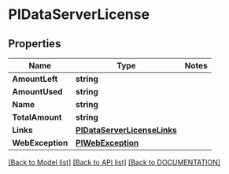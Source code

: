 # PIDataServerLicense

## Properties
Name | Type | Notes
------------ | ------------- | -------------
**AmountLeft** | **string**
**AmountUsed** | **string**
**Name** | **string**
**TotalAmount** | **string**
**Links** | **[**PIDataServerLicenseLinks**](../models/PIDataServerLicenseLinks.md)**
**WebException** | **[**PIWebException**](../models/PIWebException.md)**

[[Back to Model list]](../../DOCUMENTATION.md#documentation-for-models) [[Back to API list]](../../DOCUMENTATION.md#documentation-for-api-endpoints) [[Back to DOCUMENTATION]](../../DOCUMENTATION.md)
